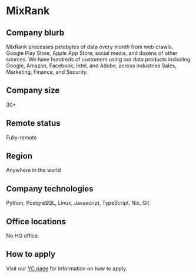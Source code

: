 # MixRank

## Company blurb

MixRank processes petabytes of data every month from web crawls, Google Play Store, Apple App Store, social media, and dozens of other sources. We have hundreds of customers using our data products including Google, Amazon, Facebook, Intel, and Adobe, across industries Sales, Marketing, Finance, and Security.

## Company size

30+

## Remote status

Fully-remote

## Region

Anywhere in the world

## Company technologies

Python, PostgreSQL, Linux, Javascript, TypeScript, Nix, Git

## Office locations

No HQ office.

## How to apply

Visit our [YC page](https://www.ycombinator.com/companies/mixrank) for information on how to apply.
